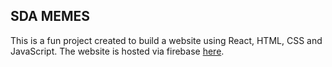 ## SDA MEMES

This is a fun project created to build a website using React, HTML, CSS and JavaScript. The website is hosted via firebase [here](https://memesforsda9.firebaseapp.com).

